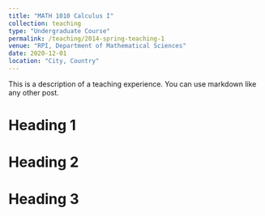 ```yaml
---
title: "MATH 1010 Calculus I"
collection: teaching
type: "Undergraduate Course"
permalink: /teaching/2014-spring-teaching-1
venue: "RPI, Department of Mathematical Sciences"
date: 2020-12-01
location: "City, Country"
---
```


This is a description of a teaching experience. You can use markdown like any other post.

Heading 1
======

Heading 2
======

Heading 3
======
